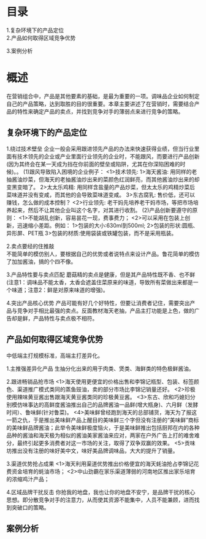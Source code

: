 # 目录
1.复杂环境下的产品定位   
2.产品如何取得区域竞争优势  
 
3.案例分析  

# 概述
在营销组合中，产品是其他要素的基础，是最为重要的一项。调味品企业如何制定自己的产品策略，达到取胜的目的很重要。本章主要讲述了在营销时，需要结合产品的特性来确定产品的卖点，并找到竞争对手的薄弱点来进行竞争的策略。

## 复杂环境下的产品定位
1.绕过技术壁垒
  企业一般会采用跟进领先产品的办法来快速获得业绩，但当行业里面有技术领先的企业或产业里面行业领先的企业时，不能跟风，而要进行产品创新(因为其终会在某一天成为挡在你前面的壁垒或陷阱，尤其在你深陷困难的时候)。。
  (1)跟风导致陷入困境的企业例子：
    <1>技术领先:
      1>海天酱油: 用同样的老抽酱油炒菜，但海天的老抽酱油炒出来的菜颜色红润鲜亮，而其他酱油炒出来的却变黑变暗了。
      2>太太乐鸡精: 用同样含盐量的产品炒菜，但太太乐的鸡精炒菜后菜味道并没有变咸，而其他的会导致菜味道变咸。
      3>东古腐乳: 售价低，还可以赚钱，怎么做的成本控制？
    <2>行业领先:
      老干妈先培养老干妈市场，等把市场培养起来，然后不让其他企业叫这个名字，对其进行收割。
  (2)产品创新要遵守的原则：
    <1>不能胡乱创新，容易昙花一现，费事费力；
    <2>可以采用在包装上创新，迅速缩小差距。例如：
      1>包装的大小:630ml到500ml;
      2>包装的形状:圆瓶、异形屏、PET瓶
      3>包装的材质:使用袋装或铁罐包装，而不是采用瓶装。

2.卖点要经的住推敲  
  不能简单的模仿别人，要根据自己的优势或者说特点来设计产品。鲁花简单的模仿了加加酱油，搞的个四不像。

3.产品特性要与卖点匹配
  蘑菇精的卖点是健康，但是其产品特性既不香、也不鲜(注意1：调味品不能太香，太香会遮盖住菜原来的味道，导致所有菜做出来都是一个味道；注意2：鲜是对原来味道的增强)。

4.突出产品核心优势
  产品可能有好几个好特性，但要让消费者记住，需要突出产品与竞争对手相比最强的卖点。反面教材海天老抽，产品主打功能是上色，做的广告却是鲜，产品特性与卖点极不相符。

## 产品如何取得区域竞争优势
中低端主打规模标准，高端主打差异化。

1.主推强差异化产品
  生抽分化出来的用于肉类、煲类、海鲜类的特色极鲜酱油。

2.跟进畅销品抢市场
  <1>海天使用更便宜的价格出售和李锦记瓶型、包装、标签颜色、渠道推广模式类同的蒸鱼豉油，卖的部分市场比李锦记销量还好。
  <2>珍极使用辣味黄豆酱出售跟海天黄豆酱类同的珍极黄豆酱。
  <3>东古、欣和巧媳妇分别模仿味事达的高鲜度酱油推出自己的品牌酱油一品鲜(增大瓶身)、六月鲜（发酵时间）、鲁味鲜(针对鲁菜)。
  <4>美味鲜曾经跑到海天的总部铺货，海天为了报这一箭之仇，于是推出美味鲜产品上醒目的美味鲜三个字但没有注册的“美味鲜”商标的美味鲜品牌酱油；此举令美味鲜极度恼火，于是美味鲜推出包括厨邦在内的各种品种的酱油和海天极为相似的酱油美家酱油来应对，两家在户外广告上打的难舍难分，最终引起更多消费者对这一市场的关注，取得了双争双赢的效果。
  <5>贡味坊推出没有注册的味好美中文，味好美品牌调味品，大大的提升了销量。

3.渠道优势抢占成果
  <1>海天利用渠道优势推出价格便宜的海天蚝油抢占李锦记花费资金培育的蚝油市场；
  <2>中山劲霸在家乐渠道薄弱的河南地区推出家乐培育的浓缩鸡汁产品；

4.区域品牌干扰反击
  你抢我的地盘，我也让你的地盘不安宁，是品牌干扰的核心思想。即分散竞争对手的注意力，从而使其资源不能集中，人员不能兼顾，进而找到突破口的策略。

## 案例分析
